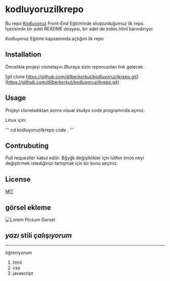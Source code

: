 # kodluyoruzilkrepo
Bu repo [Kodluyoruz](https://kodluyoruz.org/tr/kodluyoruz/) Front-End Eğitiminde oluşturduğumuz ilk repo. İçerisinde bir adet README dosyası, bir adet de index.html barındırıyor.

Kodluyoruz Eğitimi kapsamında açtığım ilk repo

## Installation

Öncelikle projeyi clonelayın.(Buraya sizin reponuzdan link gelecek.

[git clone https://github.com/dilberkorkut/kodluyoruzilkrepo.git](https://github.com/dilberkorkut/kodluyoruzilkrepo.git)


## Usage 

Projeyi cloneladıktan sonra visual studyo code programında açınız.

Linux için:

'''
cd kodluyoruzilkrepo
code .
'''

## Contrubuting 

Pull requestler kabul edilir. Bğyğk değişiklikler için lütfen önce neyi değiştirmek istediğinizi tartışmak için bir konu seçiniz.

## License

[MIT](https://choosealicense.com/licenses/mit/)

## görsel ekleme

![Lorem Picsum Gorsel](https://picsum.photos/id/1/200/300)

*yazı* **stili** ***çalışıyorum***
---
----------------

öğreniyorum
1. html
2. css
3. javascript
